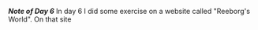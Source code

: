 ***Note of Day 6***
In day 6 I did some exercise on a website called "Reeborg's World". On that site 